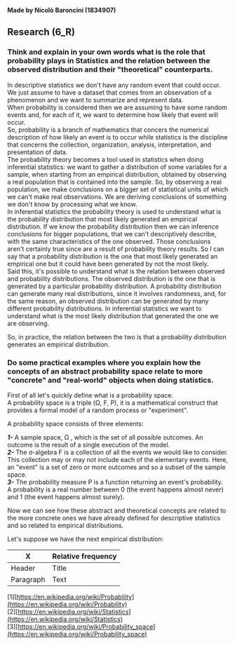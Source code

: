**Made by Nicolò Baroncini (1834907)**

## Research (6_R)
### Think and explain in your own words what is the role that probability plays in Statistics and the relation between the observed distribution and their "theoretical" counterparts. 
In descriptive statistics we don't have any random event that could occur. We just assume to have a dataset that comes from an observation of a phenomenon and we want to summarize and represent data.\
When probability is considered then we are assuming to have some random events and, for each of it, we want to determine how likely that event will occur. \
So, probability is a branch of mathematics that concers the numerical description of how likely an event is to occur while statistics is the discipline that concerns the collection, organization, analysis, interpretation, and presentation of data.\
The probability theory becomes a tool used in statistics when doing inferential statistics: we want to gather a distribution of some variables for a sample, when starting from an empirical distribution, obtained by observing a real population that is contained into the sample. So, by observing a real population, we make conclusions on a bigger set of statistical units of which we can't make real observations. We are deriving conclusions of something we don't know by processing what we know.\
In inferential statistics the probability theory is used to understand what is the probability distribution that most likely generated an empirical distribution. If we know the probability distribution then we can inference conclusions for bigger populations, that we can't descriptively describe, with the same characteristics of the one observed. Those conclusions aren't certainly true since are a result of probability theory results. So I can say that a probability distribution is the one that most likely generated an empirical one but it could have been generated by not the most likely.\
Said this, it's possible to understand what is the relation between observed and probability distributions. The observed distribution is the one that is generated by a particular probability distribution. A probability distribution can generate many real distributions, since it involves randomness, and, for the same reason, an observed distribution can be generated by many different probability distributions. In inferential statistics we want to understand what is the most likely distribution that generated the one we are observing.

So, in practice, the relation between the two is that a probability distribution generates an empirical distribution.

### Do some practical examples where you explain how the concepts of an abstract probability space relate to more "concrete" and "real-world" objects when doing statistics.
First of all let's quickly define what is a probability space.\
A probability space is a triple (Ω, F, P), it is a mathematical construct that provides a formal model of a random process or "experiment".

A probability space consists of three elements:

***1-*** A sample space, Ω , which is the set of all possible outcomes. An outcome is the result of a single execution of the model.\
***2-*** The σ-algebra F is a collection of all the events we would like to consider. This collection may or may not include each of the elementary events. Here, an "event" is a set of zero or more outcomes and so a subset of the sample space. \
***3-*** The probability measure P is a function returning an event's probability. A probability is a real number between 0 (the event happens almost never) and 1 (the event happens almost surely).

Now we can see how these abstract and theoretical concepts are related to the more concrete ones we have already defined for descriptive statistics and so related to empirical distributions.

Let's suppose we have the next empirical distribution:

|      X      | Relative frequency |
| ----------- | ------------------ |
| Header      | Title              |
| Paragraph   | Text               |

[1][https://en.wikipedia.org/wiki/Probability](https://en.wikipedia.org/wiki/Probability) \
[2][https://en.wikipedia.org/wiki/Statistics](https://en.wikipedia.org/wiki/Statistics) \
[3][https://en.wikipedia.org/wiki/Probability_space](https://en.wikipedia.org/wiki/Probability_space)
